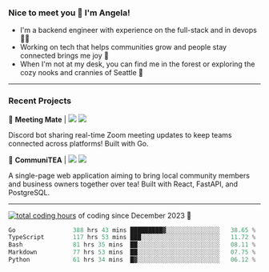 ### Nice to meet you 👋 I'm Angela!

- I'm a backend engineer with experience on the full-stack and in devops 👩‍💻
- Working on tech that helps communities grow and people stay connected brings me joy 🤝
- When I'm not at my desk, you can find me in the forest or exploring the cozy nooks and crannies of Seattle 🧋

---

### Recent Projects

👾 **Meeting Mate** | [![](https://img.shields.io/badge/Code-violet.svg?style=flat-square)](https://github.com/angelajfisher/meeting-mate) [![](https://img.shields.io/badge/Site-violet.svg?style=flat-square)](https://angelajfisher.com/projects/meeting-mate)

Discord bot sharing real-time Zoom meeting updates to keep teams connected across platforms! Built with Go.

🍵 **CommuniTEA** | [![](https://img.shields.io/badge/Code-green.svg?style=flat-square)](https://gitlab.com/angelajfisher/communiTEA) [![](https://img.shields.io/badge/Demo-green.svg?style=flat-square)](https://angelajfisher.gitlab.io/communiTEA/)

A single-page web application aiming to bring local community members and business owners together over tea!  Built with React, FastAPI, and PostgreSQL.

---

<a href="https://wakatime.com/@018c1e94-8745-411f-aea1-f33be044d952"><img src="https://wakatime.com/badge/user/018c1e94-8745-411f-aea1-f33be044d952.svg?style=flat-square" alt="total coding hours" /></a> of coding since December 2023 🌊<br>
<!--START_SECTION:waka-->

```go
Go                388 hrs 43 mins █████████▓░░░░░░░░░░░░░░░   38.65 %
TypeScript        117 hrs 53 mins ███░░░░░░░░░░░░░░░░░░░░░░   11.72 %
Bash              81 hrs 35 mins  ██░░░░░░░░░░░░░░░░░░░░░░░   08.11 %
Markdown          77 hrs 53 mins  ██░░░░░░░░░░░░░░░░░░░░░░░   07.75 %
Python            61 hrs 34 mins  █▓░░░░░░░░░░░░░░░░░░░░░░░   06.12 %
```

<!--END_SECTION:waka--> 
